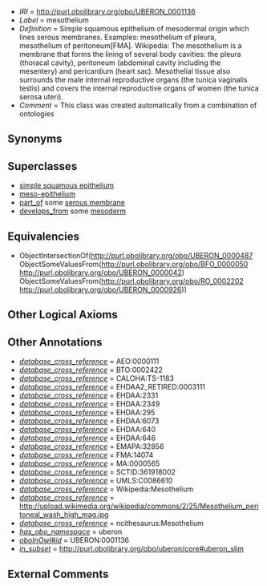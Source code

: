  * *IRI* = http://purl.obolibrary.org/obo/UBERON_0001136
 * *Label* = mesothelium
 * *Definition* = Simple squamous epithelium of mesodermal origin which lines serous membranes. Examples: mesothelium of pleura, mesothelium of peritoneum[FMA]. Wikipedia: The mesothelium is a membrane that forms the lining of several body cavities: the pleura (thoracal cavity), peritoneum (abdominal cavity including the mesentery) and pericardium (heart sac). Mesothelial tissue also surrounds the male internal reproductive organs (the tunica vaginalis testis) and covers the internal reproductive organs of women (the tunica serosa uteri).
 * *Comment* = This class was created automatically from a combination of ontologies

## Synonyms


## Superclasses

 * [simple squamous epithelium](../../UBERON/87/UBERON_0000487.md)
 * [meso-epithelium](../../UBERON/75/UBERON_0012275.md)
 * [part_of](../../BFO/50/BFO_0000050.md) some [serous membrane](../../UBERON/42/UBERON_0000042.md)
 * [develops_from](../../RO/02/RO_0002202.md) some [mesoderm](../../UBERON/26/UBERON_0000926.md)

## Equivalencies

 * ObjectIntersectionOf(<http://purl.obolibrary.org/obo/UBERON_0000487> ObjectSomeValuesFrom(<http://purl.obolibrary.org/obo/BFO_0000050> <http://purl.obolibrary.org/obo/UBERON_0000042>) ObjectSomeValuesFrom(<http://purl.obolibrary.org/obo/RO_0002202> <http://purl.obolibrary.org/obo/UBERON_0000926>))

## Other Logical Axioms


## Other Annotations

 * *[database_cross_reference](../../ef/oboInOwl#hasDbXref.md)* = AEO:0000111
 * *[database_cross_reference](../../ef/oboInOwl#hasDbXref.md)* = BTO:0002422
 * *[database_cross_reference](../../ef/oboInOwl#hasDbXref.md)* = CALOHA:TS-1183
 * *[database_cross_reference](../../ef/oboInOwl#hasDbXref.md)* = EHDAA2_RETIRED:0003111
 * *[database_cross_reference](../../ef/oboInOwl#hasDbXref.md)* = EHDAA:2331
 * *[database_cross_reference](../../ef/oboInOwl#hasDbXref.md)* = EHDAA:2349
 * *[database_cross_reference](../../ef/oboInOwl#hasDbXref.md)* = EHDAA:295
 * *[database_cross_reference](../../ef/oboInOwl#hasDbXref.md)* = EHDAA:6073
 * *[database_cross_reference](../../ef/oboInOwl#hasDbXref.md)* = EHDAA:640
 * *[database_cross_reference](../../ef/oboInOwl#hasDbXref.md)* = EHDAA:646
 * *[database_cross_reference](../../ef/oboInOwl#hasDbXref.md)* = EMAPA:32856
 * *[database_cross_reference](../../ef/oboInOwl#hasDbXref.md)* = FMA:14074
 * *[database_cross_reference](../../ef/oboInOwl#hasDbXref.md)* = MA:0000565
 * *[database_cross_reference](../../ef/oboInOwl#hasDbXref.md)* = SCTID:361918002
 * *[database_cross_reference](../../ef/oboInOwl#hasDbXref.md)* = UMLS:C0086610
 * *[database_cross_reference](../../ef/oboInOwl#hasDbXref.md)* = Wikipedia:Mesothelium
 * *[database_cross_reference](../../ef/oboInOwl#hasDbXref.md)* = http://upload.wikimedia.org/wikipedia/commons/2/25/Mesothelium_peritoneal_wash_high_mag.jpg
 * *[database_cross_reference](../../ef/oboInOwl#hasDbXref.md)* = ncithesaurus:Mesothelium
 * *[has_obo_namespace](../../ce/oboInOwl#hasOBONamespace.md)* = uberon
 * *[oboInOwl#id](../../id/oboInOwl#id.md)* = UBERON:0001136
 * *[in_subset](../../et/oboInOwl#inSubset.md)* = http://purl.obolibrary.org/obo/uberon/core#uberon_slim

## External Comments

